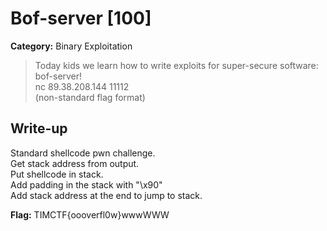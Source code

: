 # Bof-server [100]
**Category:** Binary Exploitation 

> Today kids we learn how to write exploits for super-secure software: bof-server!  
nc 89.38.208.144 11112  
(non-standard flag format)

## Write-up
Standard shellcode pwn challenge.  
Get stack address from output.  
Put shellcode in stack.  
Add padding in the stack with "\x90"  
Add stack address at the end to jump to stack.  

**Flag:** TIMCTF{oooverfl0w}wwwWWW

